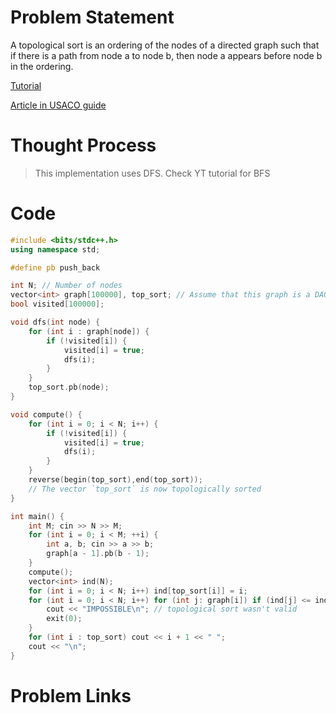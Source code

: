 # Problem Statement
A topological sort is an ordering of the nodes of a directed graph such that if
there is a path from node a to node b, then node a appears before node b in the
ordering.

[Tutorial](https://www.youtube.com/watch?v=6Vi5Td_a8B8&list=PL-Jc9J83PIiHfqDcLZMcO9SsUDY4S3a-v&index=18)

[Article in USACO guide](https://usaco.guide/CPH.pdf#page=159)

# Thought Process

> This implementation uses DFS. Check YT tutorial for BFS

# Code
```cpp
#include <bits/stdc++.h>
using namespace std;

#define pb push_back

int N; // Number of nodes
vector<int> graph[100000], top_sort; // Assume that this graph is a DAG
bool visited[100000];

void dfs(int node) {
	for (int i : graph[node]) {
		if (!visited[i]) {
			visited[i] = true;
			dfs(i);
		}
	}
	top_sort.pb(node);
}

void compute() {
	for (int i = 0; i < N; i++) {
		if (!visited[i]) {
			visited[i] = true;
			dfs(i);
		}
	}
	reverse(begin(top_sort),end(top_sort));
	// The vector `top_sort` is now topologically sorted
}

int main() {
	int M; cin >> N >> M;
	for (int i = 0; i < M; ++i) {
		int a, b; cin >> a >> b;
		graph[a - 1].pb(b - 1);
	}
	compute();
	vector<int> ind(N);
	for (int i = 0; i < N; i++) ind[top_sort[i]] = i;
	for (int i = 0; i < N; i++) for (int j: graph[i]) if (ind[j] <= ind[i]) {
		cout << "IMPOSSIBLE\n"; // topological sort wasn't valid
		exit(0);
	}
	for (int i : top_sort) cout << i + 1 << " ";
	cout << "\n";
}
```

# Problem Links
